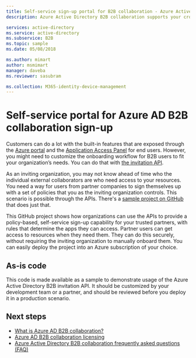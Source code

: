 ```yaml
---
title: Self-service sign-up portal for B2B collaboration - Azure Active Directory | Microsoft Docs
description: Azure Active Directory B2B collaboration supports your cross-company relationships by enabling business partners to selectively access your corporate applications

services: active-directory
ms.service: active-directory
ms.subservice: B2B
ms.topic: sample
ms.date: 05/08/2018

ms.author: mimart
author: msmimart
manager: daveba
ms.reviewer: sasubram

ms.collection: M365-identity-device-management
---
```


# Self-service portal for Azure AD B2B collaboration sign-up

Customers can do a lot with the built-in features that are exposed through the [Azure portal](https://portal.azure.com) and the [Application Access Panel](https://myapps.microsoft.com) for end users. However, you might need to customize the onboarding workflow for B2B users to fit your organization’s needs. You can do that with [the invitation API](https://developer.microsoft.com/graph/docs/api-reference/v1.0/resources/invitation).

As an inviting organization, you may not know ahead of time who the individual external collaborators are who need access to your resources. You need a way for users from partner companies to sign themselves up with a set of policies that you as the inviting organization controls. This scenario is possible through the APIs. There's a [sample project on GitHub](https://github.com/Azure/active-directory-dotnet-graphapi-b2bportal-web) that does just that.

This GitHub project shows how organizations can use the APIs to provide a policy-based, self-service sign-up capability for your trusted partners, with rules that determine the apps they can access. Partner users can get access to resources when they need them. They can do this securely, without requiring the inviting organization to manually onboard them. You can easily deploy the project into an Azure subscription of your choice.

## As-is code

This code is made available as a sample to demonstrate usage of the Azure Active Directory B2B invitation API. It should be customized by your development team or a partner, and should be reviewed before you deploy it in a production scenario.

## Next steps

* [What is Azure AD B2B collaboration?](what-is-b2b.md)
* [Azure AD B2B collaboration licensing](licensing-guidance.md)
* [Azure Active Directory B2B collaboration frequently asked questions (FAQ)](faq.md)
